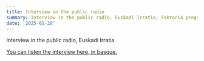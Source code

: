 ```yaml
---
title: Interview in the public radio
summary: Interview in the public radio, Euskadi Irratia, Faktoria program.
date: '2025-01-20'
---
```


Interview in the public radio, Euskadi Irratia. 

[You can listen the interview here, in basque.](https://www.eitb.eus/eu/irratia/euskadi-irratia/programak/faktoria/osoa/9674657/lurdes-ondarounibertsoak-hedapen-azeleratuan-jarraituko-balu-dena-izoztu-eta-atomoak-desagertuko-lirateke/)
